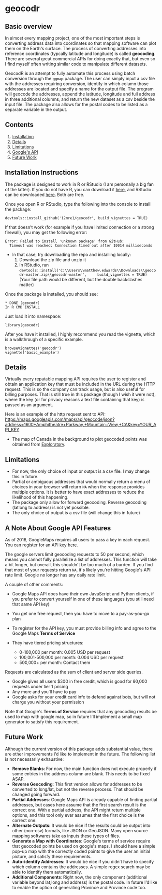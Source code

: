

# geocodr
<!-- badges: start -->
<!-- badges: end -->
## Basic overview
In almost every mapping project, one of the most important steps is converting address data into coordinates 
so that mapping software can plot them on the Earth's surface. The process of converting addresses into reference
coordinates (typcally latitude and longitude) is called __geocoding__. There are several great commercial APIs for 
doing exactly that, but even so I find myself often writing similar code to manipulate different datasets.

  GeocodR is an attempt to fully automate this process using batch conversion through the `ggmap` package. The user
 can simply input a csv file with the addresses requiring conversion, identify in which column those addresses
 are located and specify a name for the output file. The program will geocode the addresses, append the latitude, longitude and full address in three additional columns, and return the new dataset as a csv beside the input file. The package also allows for the postal codes to be listed as a separate variable in the output.
 
## Contents
1. [Installation](#Installation-Instructions)
2. [Details](#Details)
3. [Limitations](#Limitations)
4. [Google's API](#A-Note-About-Google-API-Features)
5. [Future Work](#Future-Work)

## Installation Instructions
The package is designed to work in R or RStudio (I am personally a big fan of the latter). If you do not have R, you can download it [here](https://www.r-project.org/), and RStudio can be downloaded [here](https://www.rstudio.com/products/rstudio/). Both are free.

Once you open R or RStudio, type the following into the console to install the package:
```
devtools::install_github('12mre1/geocodr', build_vignettes = TRUE)
```

If that doesn't work (for example if you have limited connection or a strong firewall), you may get the following error:
```
Error: Failed to install 'unknown package' from GitHub:
  Timeout was reached: Connection timed out after 10014 milliseconds
```
- In that case, try downloading the repo and installing locally:
    1. Download the zip file and unzip it
    2. In RStudio, run `devtools::install('C:\\Users\\matthew.edwards\\Downloads\\geocodr-master.zip\\geocodr-master',     build_vignettes = TRUE)`
    (Your file path would be different, but the double backslashes matter)

Once the package is installed, you should see:
```
* DONE (geocodr)
In R CMD INSTALL
```
Just load it into namespace:
```
library(geocodr)
```
After you have it installed, I highly recommend you read the vignette, which is a walkthrough of a specific example.
```
browseVignettes('geocodr')
vignette('basic_example')
```
## Details
 
 Virtually every reputable mapping API requires the user to register and obtain an application key that must
 be included in the URL during the HTTP request. This is so the company can track usage, but is also useful 
 for billing purposes. That is still true in this package (though I wish it were not), where the key (or for 
 privacy reasons a text file containing that key) is passed as an argument.
 
 Here is an example of the http request sent to API: </br>
 https://maps.googleapis.com/maps/api/geocode/json?address=1600+Amphitheatre+Parkway,+Mountain+View,+CA&key=YOUR_API_KEY
 
 - The map of Canada in the background to plot geocoded points was obtained from [Exploratory](https://exploratory.io/map).

## Limitations
- For now, the only choice of input or output is a csv file. I may change this in future.
- Partial or ambiguous addresses that would normally return a menu of choices in your browser will 
return `NA` when the response provides multiple options. It is better to have exact addresses to reduce the likelihood of this 
happening.
- The package only allow for forward geocoding. Reverse geocoding (latlong to address) is not yet possible.
- The only choice of output is a csv file (will change this in future)

## A Note About Google API Features
As of 2018, GoogleMaps requires all users to pass a key in each request. You can register for an API key 
[here](https://developers.google.com/maps/documentation/geocoding/start).

The google servers limit geocoding requests to 50 per second, which means you cannot fully parallelize a 
list of addresses. This function will take a bit longer, but overall, this shouldn't be too much of
a burden. If you find that most of your requests return `NA`, it's likely you're hitting Google's
API rate limit. Google no longer has any daily rate limit.

A couple of other comments:
- Google Maps API does have their own JavaScript and Python clients, if you prefer to convert yourself in one of 
these languages (you still need that same API key)

- You get one free request, then you have to move to a pay-as-you-go plan

- To register for the API key, you must provide billing info and agree to the Google Maps 
__Terms of Service__

- They have tiered pricing structures:
    - 0-100,000 per month: 0.005 USD per request
    - 100,001-500,000 per month: 0.004 USD per request
    - 500,000+ per month: Contact them
    
 Requests are calculated as the sum of client and server side queries.
 - Google gives all users $300 in free credit, which is good for 60,000 requests under tier 1 pricing
 - Any more and you'll have to pay
 - Google asks for your credit card info to defend against bots, but will not charge you without your permission
 
 Note that Google's __Terms of Service__ requires that any geocoding results be used to map with google map, 
 so in future I'll implement a small map generator to satisfy this requirement.


## Future Work

Although the current version of this package adds substantial value, there are other improvements i'd like to 
implement in the future. The following list is not necessarily exhaustive:
- __Remove Blanks__: For now, the main function does not execute properly if some entries in the address column are blank. This needs to be fixed ASAP.
 - __Reverse Geocoding__: This first version allows for addresses to be converted to long/lat, but not the 
 reverse process. That should be changed going forward.
 - __Partial Addresses__: Google Maps API is already capable of finding partial addresses, but cases here assume
 that the first search result is the correct one. With a partial address, the API might return multiple options, 
 and this tool only ever assumes that the first choice is the correct one.
 - __Alternate Outputs__: It would be nice if the results could be output into other (non-csv) formats, like
 JSON or GeoJSON. Many open source mapping softwares take as inputs these types of files.
 - __Generate a Map with Coordinates__: Google's terms of service require that geocoded points be used on google's 
 maps. I should have a simple pop-up map with the correctly coded points to give the user an initial picture, and
 satisfy these requirements.
 - __Auto-identify Addresses__: It would be nice if you didn't have to specify which column contains the addresses.
 A simple regex search may be able to identify them automatically.
 - __Additional Components__: Right now, the only component (additional variable beyond lat,long and address) is the postal code. In future I'd like to enable the option of generating Province and Province code too.



